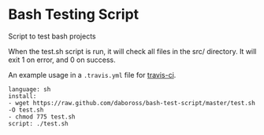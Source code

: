 Bash Testing Script
===================

Script to test bash projects

When the test.sh script is run, it will check all files in the src/ directory. It will exit 1 on error, and 0 on success.

An example usage in a `.travis.yml` file for [travis-ci](http://travis-ci.org).

```
language: sh
install:
- wget https://raw.github.com/daboross/bash-test-script/master/test.sh -O test.sh
- chmod 775 test.sh
script: ./test.sh
```
